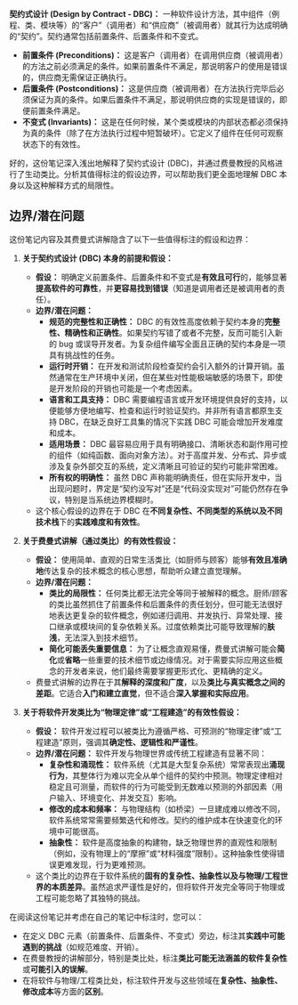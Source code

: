 

**契约式设计 (Design by Contract - DBC)：** 一种软件设计方法，其中组件（例程、类、模块等）的“客户”（调用者）和“供应商”（被调用者）就其行为达成明确的“契约”。契约通常包括前置条件、后置条件和不变式。

- **前置条件 (Preconditions)：** 这是客户（调用者）在调用供应商（被调用者）的方法之前必须满足的条件。如果前置条件不满足，那说明客户的使用是错误的，供应商无需保证正确执行。
- **后置条件 (Postconditions)：** 这是供应商（被调用者）在方法执行完毕后必须保证为真的条件。如果后置条件不满足，那说明供应商的实现是错误的，即便前置条件满足。
- **不变式 (Invariants)：** 这是在任何时候，某个类或模块的内部状态都必须保持为真的条件（除了在方法执行过程中短暂破坏）。它定义了组件在任何可观察状态下的有效性。

好的，这份笔记深入浅出地解释了契约式设计 (DBC)，并通过费曼教授的风格进行了生动类比。分析其值得标注的假设边界，可以帮助我们更全面地理解 DBC 本身以及这种解释方式的局限性。

## 边界/潜在问题
这份笔记内容及其费曼式讲解隐含了以下一些值得标注的假设和边界：

1.  **关于契约式设计 (DBC) 本身的前提和假设：**
    *   **假设：** 明确定义前置条件、后置条件和不变式是**有效且可行**的，能够显著**提高软件的可靠性**，并**更容易找到错误**（知道是调用者还是被调用者的责任）。
    *   **边界/潜在问题：**
        *   **规范的完整性和正确性：** DBC 的有效性高度依赖于契约本身的**完整性、精确性和正确性**。如果契约写错了或者不完整，反而可能引入新的 bug 或误导开发者。为复杂组件编写全面且正确的契约本身是一项具有挑战性的任务。
        *   **运行时开销：** 在开发和测试阶段检查契约会引入额外的计算开销。虽然通常在生产环境中关闭，但在某些对性能极端敏感的场景下，即使是开发阶段的开销也可能是一个考虑因素。
        *   **语言和工具支持：** DBC 需要编程语言或开发环境提供良好的支持，以便能够方便地编写、检查和运行时验证契约。并非所有语言都原生支持 DBC，在缺乏良好工具集的情况下实践 DBC 可能会增加开发难度和成本。
        *   **适用场景：** DBC 最容易应用于具有明确接口、清晰状态和副作用可控的组件（如纯函数、面向对象方法）。对于高度并发、分布式、异步或涉及复杂外部交互的系统，定义清晰且可验证的契约可能非常困难。
        *   **所有权的明确性：** 虽然 DBC 声称能明确责任，但在实际开发中，当出现问题时，界定是“契约没写对”还是“代码没实现对”可能仍然存在争议，特别是当系统边界模糊时。
    *   这个核心假设的边界在于 DBC 在**不同复杂性、不同类型的系统以及不同技术栈**下的**实践难度和有效性**。

2.  **关于费曼式讲解（通过类比）的有效性假设：**
    *   **假设：** 使用简单、直观的日常生活类比（如厨师与顾客）能够**有效且准确地**传达复杂的技术概念的核心思想，帮助听众建立直觉理解。
    *   **边界/潜在问题：**
        *   **类比的局限性：** 任何类比都无法完全等同于被解释的概念。厨师/顾客的类比虽然抓住了前置条件和后置条件的责任划分，但可能无法很好地表达更复杂的软件概念，例如递归调用、并发执行、异常处理、接口继承或模块间的复杂依赖关系。过度依赖类比可能导致理解的**肤浅**，无法深入到技术细节。
        *   **简化可能丢失重要信息：** 为了让概念直观易懂，费曼式讲解可能会**简化**或**省略**一些重要的技术细节或边缘情况。对于需要实际应用这些概念的开发者来说，他们最终需要掌握更形式化、更精确的定义。
    *   费曼式讲解的边界在于其**解释的深度和广度**，以及**类比与真实概念之间的差距**。它适合**入门和建立直觉**，但不适合**深入掌握和实际应用**。

3.  **关于将软件开发类比为“物理定律”或“工程建造”的有效性假设：**
    *   **假设：** 软件开发过程可以被类比为遵循严格、可预测的“物理定律”或“工程建造”原则，强调其**确定性、逻辑性和严谨性**。
    *   **边界/潜在问题：** 软件开发与物理世界或传统工程建造有显著不同：
        *   **复杂性和涌现性：** 软件系统（尤其是大型复杂系统）常常表现出**涌现行为**，其整体行为难以完全从单个组件的契约中预测。物理定律相对稳定且可测量，而软件的行为可能受到无数难以预测的外部因素（用户输入、环境变化、并发交互）影响。
        *   **修改的成本和频率：** 与物理结构（如桥梁）一旦建成难以修改不同，软件系统常常需要频繁迭代和修改。契约的维护成本在快速变化的环境中可能很高。
        *   **抽象性：** 软件是高度抽象的构建物，缺乏物理世界的直观性和限制（例如，没有物理上的“摩擦”或“材料强度”限制）。这种抽象性使得错误更难发现，行为更难预测。
    *   这个类比的边界在于软件系统的**固有的复杂性、抽象性以及与物理/工程世界的本质差异**。虽然追求严谨性是好的，但将软件开发完全等同于物理或工程可能忽略了其独特的挑战。

在阅读这份笔记并考虑在自己的笔记中标注时，您可以：
*   在定义 DBC 元素（前置条件、后置条件、不变式）旁边，标注其**实践中可能遇到的挑战**（如规范难度、开销）。
*   在费曼教授的讲解部分，特别是类比处，标注**类比可能无法涵盖的软件复杂性**或**可能引入的误解**。
*   在将软件与物理/工程类比处，标注软件开发与这些领域在**复杂性、抽象性、修改成本**等方面的**区别**。

